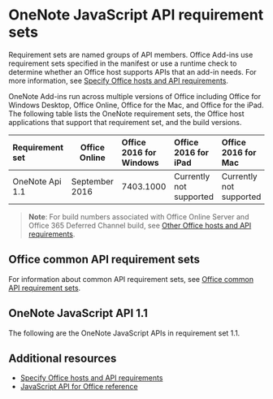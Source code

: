 # OneNote JavaScript API requirement sets

Requirement sets are named groups of API members. Office Add-ins use requirement sets specified in the manifest or use a runtime check to determine whether an Office host supports APIs that an add-in needs. For more information, see [Specify Office hosts and API requirements](../docs/overview/specify-office-hosts-and-api-requirements.md).

OneNote Add-ins run across multiple versions of Office including Office for Windows Desktop, Office Online, Office for the Mac, and Office for the iPad. The following table lists the OneNote requirement sets, the Office host applications that support that requirement set, and the build versions.

|  Requirement set  |  Office Online  |  Office 2016 for Windows  |  Office 2016 for iPad  |  Office 2016 for Mac  |
|:-----|-----|:-----|:-----|:-----|
| OneNote Api 1.1  | September 2016 | 7403.1000| Currently not supported | Currently not supported |

> **Note**: For build numbers associated with Office Online Server and Office 365 Deferred Channel build, see [Other Office hosts and API requirements](other-Office-hosts-and-requirement-sets.md).

## Office common API requirement sets
For information about common API requirement sets, see [Office common API requirement sets](office-add-in-requirement-sets.md).

## OneNote JavaScript API 1.1 
The following are the OneNote JavaScript APIs in requirement set 1.1. 

## Additional resources

- [Specify Office hosts and API requirements](../docs/overview/specify-office-hosts-and-api-requirements.md)
- [JavaScript API for Office reference](http://dev.office.com/reference/add-ins/javascript-api-for-office)
